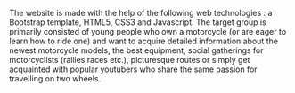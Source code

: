 The website is made with the help of the following web technologies : a Bootstrap template, HTML5, CSS3 and Javascript. The target group is
primarily consisted of young people who own a motorcycle (or are eager to learn how to ride one) and want to acquire detailed information about 
the newest motorcycle models, the best equipment, social gatherings for motorcyclists (rallies,races etc.), picturesque routes or simply
get acquainted with popular youtubers who share the same passion for travelling on two wheels. 

